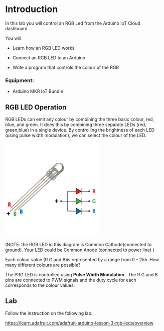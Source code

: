 # Introduction 

In this lab you will control an RGB Led from the Arduino IoT Cloud dashboard



You will:

+ Learn how an RGB LED works

+ Connect an RGB LED to an Arduino

+ Write a program that controls the colour of the RGB

### Equipment:

+ Arduino MKR IoT Bundle

## RGB LED Operation

RGB LEDs can emit any colour by combining the three basic colour, red, blue, and green. It does this by combining three separate LEDs (red, green,blue) in a single device. By controlling the brightness of each LED (using pulse width modulation), we can select the colour of the LED.



<img src="./img/led" alt="Led RGB 5mm" style="zoom:50%;" />

(NOTE: the RGB LED in this diagram is Common Cathode(connected to ground). Your LED could be Common Anode (connected to power line) )


Each colour value (R G and B)is represented by a range from 0 - 255. How many different colours are possible? 

The PRG LED is controlled using **Pulse Width Modulation**  . The R G and B pins are connected to PWM signals and the duty cycle for each corresponds to  the colour values. 

## Lab

Follow the instruction on the following lab:

https://learn.adafruit.com/adafruit-arduino-lesson-3-rgb-leds/overview
